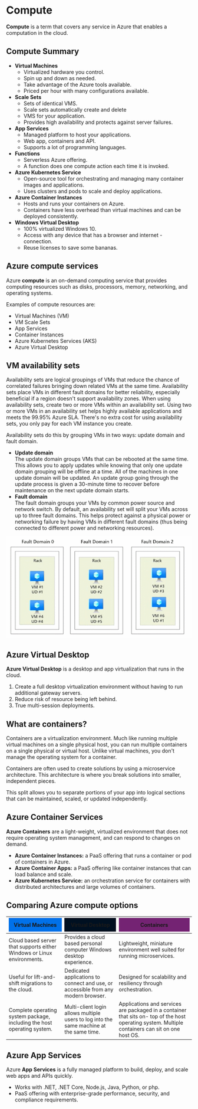# Compute
**Compute** is a term that covers any service in Azure that enables a computation in the cloud.

## Compute Summary 
- **Virtual Machines**
    - Virtualized hardware you control. 
    - Spin up and down as needed. 
    - Take advantage of the Azure tools available. 
    - Priced per hour with many configurations available. 
- **Scale Sets**
    - Sets of identical VMS. 
    - Scale sets automatically create and delete 
    - VMS for your application. 
    - Provides high availability and protects against server failures. 
- **App Services**
    - Managed platform to host your applications. 
    - Web app, containers and API. 
    - Supports a lot of programming languages.
- **Functions**
    - Serverless Azure offering.
    - A function does one compute action each time it is invoked.
- **Azure Kubernetes Service**
    - Open-source tool for orchestrating and managing many container images and applications. 
    - Uses clusters and pods to scale and deploy applications. 
- **Azure Container Instances**
    - Hosts and runs your containers on Azure. 
    - Containers have less overhead than virtual machines and can be deployed consistently. 
- **Windows Virtual Desktop**
    - 100% virtualized Windows 10. 
    - Access with any device that has a browser and internet  - connection. 
    - Reuse licenses to save some bananas. 

## Azure compute services
Azure **compute** is an on-demand computing service that provides computing resources such as disks, processors, memory, networking, and operating systems.

Examples of compute resources are:
- Virtual Machines (VM)
- VM Scale Sets
- App Services
- Container Instances
- Azure Kubernetes Services (AKS)
- Azure Virtual Desktop

## VM availability sets
Availability sets are logical groupings of VMs that reduce the chance of correlated failures bringing down related VMs at the same time. Availability sets place VMs in different fault domains for better reliability, especially beneficial if a region doesn't support availability zones. When using availability sets, create two or more VMs within an availability set. Using two or more VMs in an availability set helps highly available applications and meets the 99.95% Azure SLA. There's no extra cost for using availability sets, you only pay for each VM instance you create.

Availability sets do this by grouping VMs in two ways: update domain and fault domain.

- **Update domain** \
The update domain groups VMs that can be rebooted at the same time. This allows you to apply updates while knowing that only one update domain grouping will be offline at a time. All of the machines in one update domain will be updated. An update group going through the update process is given a 30-minute time to recover before maintenance on the next update domain starts.
- **Fault domain** \
The fault domain groups your VMs by common power source and network switch. By default, an availability set will split your VMs across up to three fault domains. This helps protect against a physical power or networking failure by having VMs in different fault domains (thus being connected to different power and networking resources).

![VM availability sets](../assets/az900/vm-availability-sets.png "VM availability sets")

## Azure Virtual Desktop
**Azure Virtual Desktop** is a desktop and app virtualization that runs in the cloud.
1. Create a full desktop virtualization environment without having to run additional gateway servers.
1. Reduce risk of resource being left behind.
1. True multi-session deployments.

## What are containers?
Containers are a virtualization environment. Much like running multiple virtual machines on a single physical host, you can run multiple containers on a single physical or virtual host. Unlike virtual machines, you don't manage the operating system for a container. 

Containers are often used to create solutions by using a microservice architecture. This architecture is where you break solutions into smaller, independent pieces. 

This split allows you to separate portions of your app into logical sections that can be maintained, scaled, or updated independently.

## Azure Container Services
**Azure Containers** are a light-weight, virtualized environment that does not require operating system management, and can respond to changes on demand.

- **Azure Container Instances:** a PaaS offering that runs a container or pod of containers in Azure.
- **Azure Container Apps:** a PaaS offering like container instances that can load balance and scale.
- **Azure Kubernetes Service:** an orchestration service for containers with distributed architectures and large volumes of containers.

## Comparing Azure compute options
| <div style="padding: 10px; background-color: #0171E9; width: 90%; text-align: center;">Virtual Machines</div> | <div style="padding: 10px; background-color: #001021; width: 90%; text-align: center;">Virtual Desktop</div> | <div style="padding: 10px; background-color: #742373; width: 90%; text-align: center;">Containers</div> |
|----|----|----|
| Cloud based server that supports either Windows or Linux environments. | Provides a cloud based personal computer Windows desktop experience. | Lightweight, miniature environment well suited for running microservices. |
| Useful for lift-and-shift migrations to the cloud. | Dedicated applications to connect and use, or accessible from any modern browser. | Designed for scalability and resiliency through orchestration. |
| Complete operating system package, including the host operating system. | Multi-client login allows multiple users to log into the same machine at the same time. | Applications and services are packaged in a container that sits on- top of the host operating system. Multiple containers can sit on one host OS. |

## Azure App Services
Azure **App Services** is a fully managed platform to build, deploy, and scale web apps and APIs quickly.
- Works with .NET, .NET Core, Node.js, Java, Python, or php.
- PaaS offering with enterprise-grade performance, security, and compliance requirements.